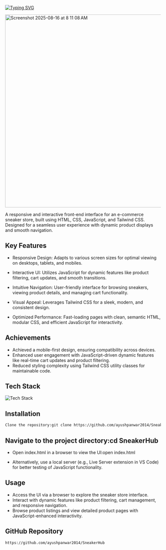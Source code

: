 [![Typing SVG](https://readme-typing-svg.herokuapp.com?font=Fira+Code&weight=500&size=30&pause=1000&color=007EFF&background=3159FF00&width=900&lines=%F0%9F%91%9F+%F0%9F%91%A0+Sneaker+Website+%E2%80%93+Online+Sneaker+Store+UI)](https://git.io/typing-svg)

<img width="1205" height="624" alt="Screenshot 2025-08-16 at 8 11 08 AM" src="https://github.com/user-attachments/assets/e26e7f2f-a061-4d7a-a4b2-9d9d6e269932" />

A responsive and interactive front-end interface for an e-commerce sneaker store, built using HTML, CSS, JavaScript, and Tailwind CSS. Designed for a seamless user experience with dynamic product displays and smooth navigation.

## Key Features

- Responsive Design: Adapts to various screen sizes for optimal viewing on desktops, tablets, and mobiles.

- Interactive UI: Utilizes JavaScript for dynamic features like product filtering, cart updates, and smooth transitions.

- Intuitive Navigation: User-friendly interface for browsing sneakers, viewing product details, and managing cart functionality.

- Visual Appeal: Leverages Tailwind CSS for a sleek, modern, and consistent design.

- Optimized Performance: Fast-loading pages with clean, semantic HTML, modular CSS, and efficient JavaScript for interactivity.

## Achievements

- Achieved a mobile-first design, ensuring compatibility across devices.
- Enhanced user engagement with JavaScript-driven dynamic features like real-time cart updates and product filtering.
- Reduced styling complexity using Tailwind CSS utility classes for maintainable code.

## Tech Stack

  <img src="https://skillicons.dev/icons?i=html,css,js,git,github&perline=5" alt="Tech Stack" />

## Installation
```bash
Clone the repository:git clone https://github.com/ayushpanwar2014/SneakerHub.git
```

## Navigate to the project directory:cd SneakerHub

- Open index.html in a browser to view the UI:open index.html

- Alternatively, use a local server (e.g., Live Server extension in VS Code) for better testing of JavaScript functionality.

## Usage

- Access the UI via a browser to explore the sneaker store interface.
- Interact with dynamic features like product filtering, cart management, and responsive navigation.
- Browse product listings and view detailed product pages with JavaScript-enhanced interactivity.

## GitHub Repository
```bash
https://github.com/ayushpanwar2014/SneakerHub
```
